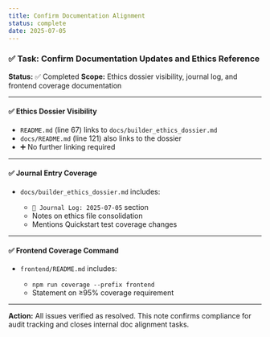 ```yaml
---
title: Confirm Documentation Alignment
status: complete
date: 2025-07-05
---
```


### ✅ Task: Confirm Documentation Updates and Ethics Reference

**Status:** ✅ Completed
**Scope:** Ethics dossier visibility, journal log, and frontend coverage documentation

---

#### ✅ Ethics Dossier Visibility

- `README.md` (line 67) links to `docs/builder_ethics_dossier.md`
- `docs/README.md` (line 121) also links to the dossier
- ➕ No further linking required

---

#### ✅ Journal Entry Coverage

- `docs/builder_ethics_dossier.md` includes:

    - `📘 Journal Log: 2025‑07‑05` section
    - Notes on ethics file consolidation
    - Mentions Quickstart test coverage changes

---

#### ✅ Frontend Coverage Command

- `frontend/README.md` includes:

    - `npm run coverage --prefix frontend`
    - Statement on ≥95% coverage requirement

---

**Action:**
All issues verified as resolved. This note confirms compliance for audit
tracking and closes internal doc alignment tasks.
